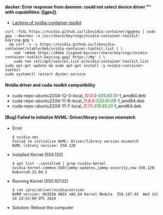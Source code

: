 #### docker: Error response from daemon: could not select device driver "" with capabilities: [[gpu]].
* [Lacking of nvidia-container-toolkit](https://docs.nvidia.com/datacenter/cloud-native/container-toolkit/latest/install-guide.html#installing-with-apt)
```
curl -fsSL https://nvidia.github.io/libnvidia-container/gpgkey | sudo gpg --dearmor -o /usr/share/keyrings/nvidia-container-toolkit-keyring.gpg \
  && curl -s -L https://nvidia.github.io/libnvidia-container/stable/deb/nvidia-container-toolkit.list | \
    sed 's#deb https://#deb [signed-by=/usr/share/keyrings/nvidia-container-toolkit-keyring.gpg] https://#g' | \
    sudo tee /etc/apt/sources.list.d/nvidia-container-toolkit.list
sudo apt-get update && sudo apt-get install -y nvidia-container-toolkit
sudo systemctl restart docker.service
```
#### Nvidia driver and cuda-toolkit compatibility 
* cuda-repo-ubuntu2204-12-0-local_<span style="color:red"><i>12.0.0</i></span>-<span style="color:green"><i>525.60.13</i></span>-1_amd64.deb
* cuda-repo-ubuntu2204-11-8-local_<span style="color:red"><i>11.8.0</i></span>-<span style="color:green"><i>520.61.05</i></span>-1_amd64.deb
* cuda-repo-ubuntu2204-11-7-local_<span style="color:red"><i>11.7.1</i></span>-<span style="color:green"><i>515.65.01</i></span>-1_amd64.deb
#### [Bug] Failed to initialize NVML: Driver/library version mismatch
* Error
  ```
  $ nvidia-smi 
  Failed to initialize NVML: Driver/library version mismatch
  NVML library version: 550.120
  ```
* Installed Kernel (550.120)
  ```
  $ apt list --installed | grep nvidia-kernel
  nvidia-kernel-common-550/jammy-updates,jammy-security,now 550.120-0ubuntu0.22.04.1
  ```
* Running Kernel (550.107.02) 
  ```
  $ cat /proc/driver/nvidia/version
  NVRM version: NVIDIA UNIX x86_64 Kernel Module  550.107.02  Wed Jul 24 23:53:00 UTC 2024
  ```
* Solution: Reboot the computer